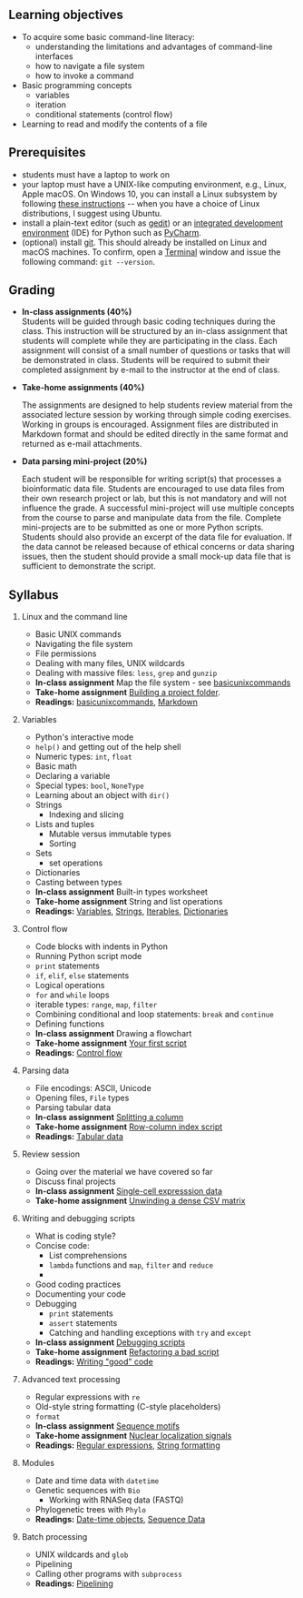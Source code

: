 ## Learning objectives
* To acquire some basic command-line literacy:
  * understanding the limitations and advantages of command-line interfaces
  * how to navigate a file system
  * how to invoke a command
* Basic programming concepts
  * variables
  * iteration
  * conditional statements (control flow)
* Learning to read and modify the contents of a file

## Prerequisites
* students must have a laptop to work on
* your laptop must have a UNIX-like computing environment, e.g., Linux, Apple macOS.  On Windows 10, you can install a Linux subsystem by following [these instructions](https://docs.microsoft.com/en-us/windows/wsl/install-win10) -- when you have a choice of Linux distributions, I suggest using Ubuntu.
* install a plain-text editor (such as [gedit](https://wiki.gnome.org/Apps/Gedit)) or an [integrated development environment](https://en.wikipedia.org/wiki/Integrated_development_environment) (IDE) for Python such as [PyCharm](https://www.jetbrains.com/pycharm/).
* (optional) install [git](https://git-scm.com/book/en/v2/Getting-Started-Installing-Git).  This should already be installed on Linux and macOS machines.  To confirm, open a [Terminal](https://en.wikipedia.org/wiki/Terminal_emulator) window and issue the following command: `git --version`.

## Grading

* **In-class assignments (40%)**  
  Students will be guided through basic coding techniques during the class.  This instruction will be structured by an in-class assignment that students will complete while they are participating in the class.  Each assignment will consist of a small number of questions or tasks that will be demonstrated in class.  Students will be required to submit their completed assignment by e-mail to the instructor at the end of class.

* **Take-home assignments (40%)**
  
  The assignments are designed to help students review material from the associated lecture session by working through simple coding exercises.  Working in groups is encouraged.  Assignment files are distributed in Markdown format and should be edited directly in the same format and returned as e-mail attachments.  

* **Data parsing mini-project (20%)**
  
  Each student will be responsible for writing script(s) that processes a bioinformatic data file.  Students are encouraged to use data files from their own research project or lab, but this is not mandatory and will not influence the grade.  A successful mini-project will use multiple concepts from the course to parse and manipulate data from the file.  Complete mini-projects are to be submitted as one or more Python scripts.  Students should also provide an excerpt of the data file for evaluation.  If the data cannot be released because of ethical concerns or data sharing issues, then the student should provide a small mock-up data file that is sufficient to demonstrate the script.


## Syllabus

1. Linux and the command line
   * Basic UNIX commands
   * Navigating the file system
   * File permissions
   * Dealing with many files, UNIX wildcards
   * Dealing with massive files: `less`, `grep` and `gunzip`
   * **In-class assignment** Map the file system - see [basicunixcommands](Readings/basicunixcommands.md)
   * **Take-home assignment** [Building a project folder](Assignments/takehome1.md).
   * **Readings:** [basicunixcommands](Readings/basicunixcommands.md), [Markdown](Readings/Markdown.md)

2. Variables
   * Python's interactive mode
   * `help()` and getting out of the help shell
   * Numeric types: `int`, `float`
   * Basic math
   * Declaring a variable
   * Special types: `bool`, `NoneType`
   * Learning about an object with `dir()`
   * Strings
     * Indexing and slicing
   * Lists and tuples
     * Mutable versus immutable types
     * Sorting
   * Sets
     * set operations
   * Dictionaries
   * Casting between types
   * **In-class assignment** Built-in types worksheet
   * **Take-home assignment** String and list operations
   * **Readings:** [Variables](Readings/Variables.md), [Strings](Readings/Strings.md), [Iterables](Readings/Iterables.md), [Dictionaries](Readings/Dictionaries.md)

3. Control flow
   * Code blocks with indents in Python
   * Running Python script mode
   * `print` statements
   * `if`, `elif`, `else` statements
   * Logical operations
   * `for` and `while` loops
   * iterable types: `range`, `map`, `filter`
   * Combining conditional and loop statements: `break` and `continue`
   * Defining functions
   * **In-class assignment** Drawing a flowchart
   * **Take-home assignment** [Your first script](Assignments/takehome3.md)
   * **Readings:** [Control flow](Readings/ControlFlow.md)

4. Parsing data
   * File encodings: ASCII, Unicode
   * Opening files, `File` types
   * Parsing tabular data
   * **In-class assignment** [Splitting a column](Assignments/inclass4.md)
   * **Take-home assignment** [Row-column index script](Assignments/takehome4.md)
   * **Readings:** [Tabular data](Readings/TabularData.md)

5. Review session
   * Going over the material we have covered so far
   * Discuss final projects
   * **In-class assignment** [Single-cell expresssion data](Assignments/inclass5.md)
   * **Take-home assignment** [Unwinding a dense CSV matrix](Assignments/takehome5.md)
  
6. Writing and debugging scripts
   * What is coding style?
   * Concise code:
     * List comprehensions
     * `lambda` functions and `map`, `filter` and `reduce`
     * 
   * Good coding practices
   * Documenting your code
   * Debugging
     * `print` statements
     * `assert` statements
     * Catching and handling exceptions with `try` and `except`
   * **In-class assignment** [Debugging scripts](Assignments/inclass6.md)
   * **Take-home assignment** [Refactoring a bad script](Assignments/takehome6.md)
   * **Readings:** [Writing "good" code](Readings/GoodCode.md)

7. Advanced text processing
   * Regular expressions with `re`
   * Old-style string formatting (C-style placeholders)
   * `format`
   * **In-class assignment** [Sequence motifs](Assignments/inclass7.md)
   * **Take-home assignment** [Nuclear localization signals](Assignments/takehome7.md)
   * **Readings:** [Regular expressions](Readings/RegularExpressions.md), [String formatting](Readings/FormattedStrings.md)

8. Modules
   * Date and time data with `datetime`
   * Genetic sequences with `Bio`
     * Working with RNASeq data (FASTQ)
   * Phylogenetic trees with `Phylo`
   * **Readings:** [Date-time objects](Readings/DateTime.md), [Sequence Data](Readings/SequenceData.md)

9. Batch processing
   * UNIX wildcards and `glob`
   * Pipelining
   * Calling other programs with `subprocess`
   * **Readings:** [Pipelining](Readings/Pipelining.md)

